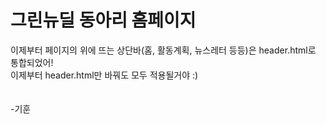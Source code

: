 # 그린뉴딜 동아리 홈페이지

이제부터 페이지의 위에 뜨는 상단바(홈, 활동계획, 뉴스레터 등등)은 header.html로 통합되었어!
                                 </br>   이제부터 header.html만 바꿔도 모두 적용될거야 :)
  </br> </br>  </br> -기훈
